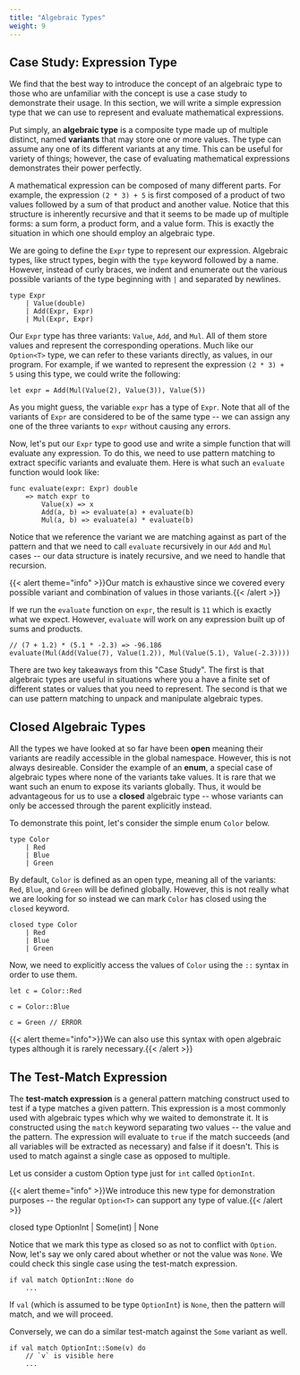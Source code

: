 ```yaml
---
title: "Algebraic Types"
weight: 9
---
```


## Case Study: Expression Type

We find that the best way to introduce the concept of an algebraic type to those who
are unfamiliar with the concept is use a case study to demonstrate their usage.  In
this section, we will write a simple expression type that we can use to represent
and evaluate mathematical expressions.

Put simply, an **algebraic type** is a composite type made up of multiple distinct,
named **variants** that may store one or more values.  The type can assume any one of
its different variants at any time.  This can be useful for variety of things; however,
the case of evaluating mathematical expressions demonstrates their power perfectly.

A mathematical expression can be composed of many different parts.  For example,
the expression `(2 * 3) + 5` is first composed of a product of two values followed
by a sum of that product and another value.  Notice that this structure is inherently
recursive and that it seems to be made up of multiple forms: a sum form, a product
form, and a value form.  This is exactly the situation in which one should employ an
algebraic type.  

We are going to define the `Expr` type to represent our expression.  Algebraic types,
like struct types, begin with the `type` keyword followed by a name.  However, instead
of curly braces, we indent and enumerate out the various possible variants of the type
beginning with `|` and separated by newlines.

    type Expr
        | Value(double)
        | Add(Expr, Expr)
        | Mul(Expr, Expr)

Our `Expr` type has three variants: `Value`, `Add`, and `Mul`.  All of them store values
and represent the corresponding operations. Much like our `Option<T>` type, we can refer
to these variants directly, as values, in our program.   For example, if we wanted to
represent the expression `(2 * 3) + 5` using this type, we could write the following:

    let expr = Add(Mul(Value(2), Value(3)), Value(5))

As you might guess, the variable `expr` has a type of `Expr`.  Note that all of the
variants of `Expr` are considered to be of the same type -- we can assign any one of the
three variants to `expr` without causing any errors.

Now, let's put our `Expr` type to good use and write a simple function that will evaluate
any expression.  To do this, we need to use pattern matching to extract specific variants
and evaluate them.  Here is what such an `evaluate` function would look like:

    func evaluate(expr: Expr) double
        => match expr to
            Value(x) => x
            Add(a, b) => evaluate(a) + evaluate(b)
            Mul(a, b) => evaluate(a) * evaluate(b)

Notice that we reference the variant we are matching against as part of the pattern and that
we need to call `evaluate` recursively in our `Add` and `Mul` cases -- our data structure is
inately recursive, and we need to handle that recursion.  

{{< alert theme="info" >}}Our match is exhaustive since we covered every possible variant and
combination of values in those variants.{{< /alert >}}

If we run the `evaluate` function on `expr`, the result is `11` which is exactly what we
expect.  However, `evaluate` will work on any expression built up of sums and products.

    // (7 + 1.2) * (5.1 * -2.3) => -96.186
    evaluate(Mul(Add(Value(7), Value(1.2)), Mul(Value(5.1), Value(-2.3))))

There are two key takeaways from this "Case Study".  The first is that algebraic types are
useful in situations where you a have a finite set of different states or values that you need
to represent.  The second is that we can use pattern matching to unpack and manipulate algebraic
types.  

## Closed Algebraic Types

All the types we have looked at so far have been **open** meaning their variants are readily
accessible in the global namespace.  However, this is not always desireable.  Consider the
example of an **enum**, a special case of algebraic types where none of the variants take values.
It is rare that we want such an enum to expose its variants globally.  Thus, it would be
advantageous for us to use a **closed** algebraic type -- whose variants can only be accessed
through the parent explicitly instead.

To demonstrate this point, let's consider the simple enum `Color` below.

    type Color
        | Red
        | Blue
        | Green

By default, `Color` is defined as an open type, meaning all of the variants: `Red`, `Blue`, and
`Green` will be defined globally.  However, this is not really what we are looking for so instead
we can mark `Color` has closed using the `closed` keyword.

    closed type Color
        | Red
        | Blue
        | Green

Now, we need to explicitly access the values of `Color` using the `::` syntax in order to use them.

    let c = Color::Red

    c = Color::Blue

    c = Green // ERROR

{{< alert theme="info">}}We can also use this syntax with open algebraic types although it is rarely
necessary.{{< /alert >}}

## The Test-Match Expression

The **test-match expression** is a general pattern matching construct used to test if a type matches
a given pattern.  This expression is a most commonly used with algebraic types which why we waited
to demonstrate it.  It is constructed using the `match` keyword separating two values -- the value
and the pattern.  The expression will evaluate to `true` if the match succeeds (and all variables will
be extracted as necessary) and false if it doesn't.  This is used to match against a single case as
opposed to multiple.

Let us consider a custom Option type just for `int` called `OptionInt`.

{{< alert theme="info" >}}We introduce this new type for demonstration purposes -- the regular `Option<T>`
can support any type of value.{{< /alert >}}

closed type OptionInt 
    | Some(int)
    | None

Notice that we mark this type as closed so as not to conflict with `Option`.  Now, let's say we
only cared about whether or not the value was `None`.  We could check this single case using the test-match
expression.

    if val match OptionInt::None do
        ...

If `val` (which is assumed to be type `OptionInt`) is `None`, then the pattern will match, and we will
proceed. 

Conversely, we can do a similar test-match against the `Some` variant as well.

    if val match OptionInt::Some(v) do
        // `v` is visible here
        ...
